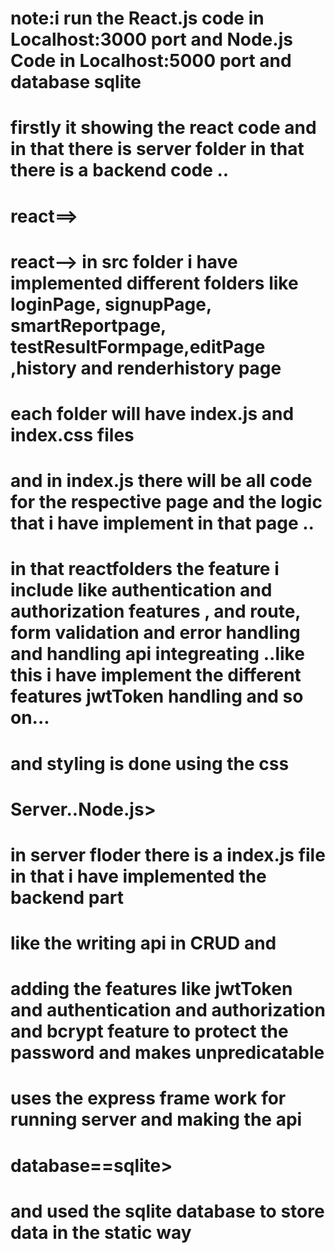 # note:i run the React.js code in Localhost:3000 port and Node.js Code in Localhost:5000 port and database sqlite 

# firstly it showing the react code and in that there is server folder in that there is a backend code ..
# react==> 
# react--> in src folder i have implemented different folders like loginPage, signupPage, smartReportpage,  testResultFormpage,editPage ,history and renderhistory page
# each folder will have index.js and index.css files 
# and in index.js there will be all code for the respective page and the logic that i have implement in that page ..
# in that reactfolders the feature i include like authentication and authorization features , and route, form validation and error handling and handling api integreating ..like this i have implement the different features jwtToken handling and so on...
# and styling is done using the css
# Server..Node.js>
# in server floder there is a index.js file in that  i have implemented the backend part 
# like the writing api in CRUD and 
# adding the features like jwtToken and authentication and authorization and bcrypt feature to protect the password and makes unpredicatable
# uses the express frame work for running server and making the api
# database==sqlite>
# and used the sqlite database to store data in the static way
